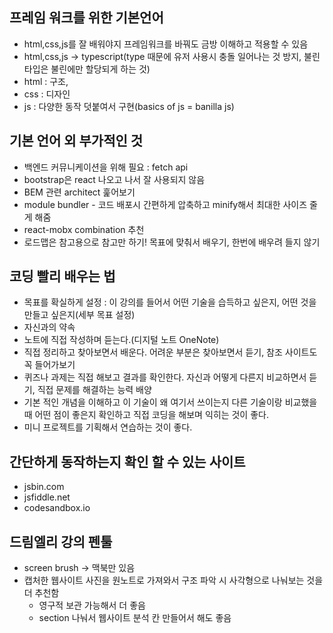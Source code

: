 ## 프레임 워크를 위한 기본언어

- html,css,js를 잘 배워야지 프레임워크를 바꿔도 금방 이해하고 적용할 수 있음
- html,css,js -> typescript(type 때문에 유저 사용시 충돌 일어나는 것 방지, 불린 타입은 불린에만 할당되게 하는 것)
- html : 구조,
- css : 디자인
- js : 다양한 동작 덧붙여서 구현(basics of js = banilla js)

## 기본 언어 외 부가적인 것

- 백엔드 커뮤니케이션을 위해 필요 : fetch api
- bootstrap은 react 나오고 나서 잘 사용되지 않음
- BEM 관련 architect 훑어보기
- module bundler - 코드 배포시 간편하게 압축하고 minify해서 최대한 사이즈 줄게 해줌
- react-mobx combination 추천
- 로드맵은 참고용으로 참고만 하기! 목표에 맞춰서 배우기, 한번에 배우려 들지 않기

## 코딩 빨리 배우는 법

- 목표를 확실하게 설정 : 이 강의를 들어서 어떤 기술을 습득하고 싶은지, 어떤 것을 만들고 싶은지(세부 목표 설정)
- 자신과의 약속
- 노트에 직접 작성하며 듣는다.(디지털 노트 OneNote)
- 직접 정리하고 찾아보면서 배운다. 어려운 부분은 찾아보면서 듣기, 참조 사이트도 꼭 들어가보기
- 퀴즈나 과제는 직접 해보고 결과를 확인한다. 자신과 어떻게 다른지 비교하면서 듣기, 직접 문제를 해결하는 능력 배양
- 기본 적인 개념을 이해하고 이 기술이 왜 여기서 쓰이는지 다른 기술이랑 비교했을 때 어떤 점이 좋은지 확인하고 직접 코딩을 해보며 익히는 것이 좋다.
- 미니 프로젝트를 기획해서 연습하는 것이 좋다.

## 간단하게 동작하는지 확인 할 수 있는 사이트

- jsbin.com
- jsfiddle.net
- codesandbox.io

## 드림엘리 강의 펜툴

- screen brush -> 맥북만 있음
- 캡처한 웹사이트 사진을 원노트로 가져와서 구조 파악 시 사각형으로 나눠보는 것을 더 추천함
  - 영구적 보관 가능해서 더 좋음
  - section 나눠서 웹사이트 분석 칸 만들어서 해도 좋음
